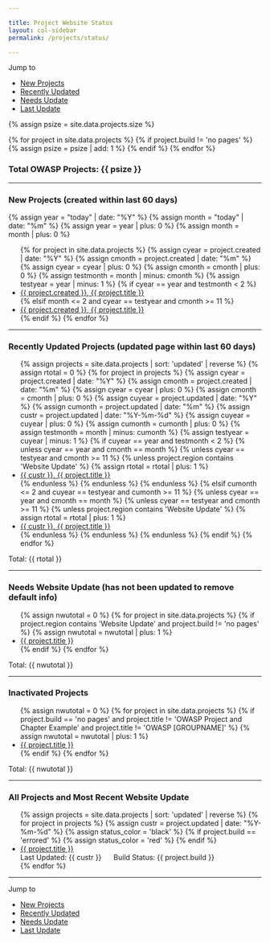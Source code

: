 ```yaml
---

title: Project Website Status
layout: col-sidebar
permalink: /projects/status/

---
```


Jump to 
* [New Projects](#new)
* [Recently Updated](#updated)
* [Needs Update](#needs_update)
* [Last Update](#last-update)

{% assign psize = site.data.projects.size %}

{% for project in site.data.projects %}
{% if project.build != 'no pages' %}
{% assign psize = psize | add: 1 %}
{% endif %}
{% endfor %}
### Total OWASP Projects: {{ psize }}

----
<section id='new'></section>

### New Projects (created within last 60 days)
{% assign year = "today" | date: "%Y" %}
{% assign month = "today" | date: "%m" %}
{% assign year = year | plus: 0 %}
{% assign month = month | plus: 0 %}

<ul>
{% for project in site.data.projects %}
    {% assign cyear = project.created | date: "%Y" %}
    {% assign cmonth = project.created | date: "%m" %}
    {% assign cyear = cyear | plus: 0 %}
    {% assign cmonth = cmonth | plus: 0 %}
    {% assign testmonth = month | minus: cmonth %}
    {% assign testyear = year | minus: 1 %}
    {% if cyear == year and testmonth  < 2 %} 
        <li><a href='{{ project.url }}'>{{ project.created }}, {{ project.title }}</a></li>
    {% elsif month <= 2 and cyear == testyear and cmonth >= 11 %}
        <li><a href='{{ project.url }}'>{{ project.created }}, {{ project.title }}</a></li>
    {% endif %}
{% endfor %}
</ul>

----
<section id='updated'></section>

### Recently Updated Projects (updated page within last 60 days)
<ul>
{% assign projects = site.data.projects | sort: 'updated' | reverse %}
{% assign rtotal = 0 %}
{% for project in projects %}
    {% assign cyear = project.created | date: "%Y" %}
    {% assign cmonth = project.created | date: "%m" %}
    {% assign cyear = cyear | plus: 0 %}
    {% assign cmonth = cmonth | plus: 0 %}
    {% assign cuyear = project.updated | date: "%Y" %}
    {% assign cumonth = project.updated | date: "%m" %}
    {% assign custr = project.updated | date: "%Y-%m-%d" %}
    {% assign cuyear = cuyear | plus: 0 %}
    {% assign cumonth = cumonth | plus: 0 %}
    {% assign testmonth = month | minus: cumonth %}
    {% assign testyear = cuyear | minus: 1 %}
    {% if cuyear == year and testmonth < 2 %}
       {% unless cyear == year and cmonth == month %}
            {% unless  cyear == testyear and cmonth >= 11 %}
                {% unless project.region contains 'Website Update' %}
                    {% assign rtotal = rtotal | plus: 1 %}
                    <li><a href='{{ project.url }}'>{{ custr }}, {{ project.title }}</a></li>
                {% endunless %}
            {% endunless %}
       {% endunless %}
    {% elsif cumonth <= 2 and cuyear == testyear and cumonth >= 11  %}
        {% unless cyear == year and cmonth == month %}
            {% unless  cyear == testyear and cmonth >= 11 %}
                {% unless project.region contains 'Website Update' %}
                    {% assign rtotal = rtotal | plus: 1 %}
                    <li><a href='{{ project.url }}'>{{ custr }}, {{ project.title }}</a></li>
                {% endunless %}
            {% endunless %}
        {% endunless %}
    {% endif %}
{% endfor %}
</ul>
    
Total: {{ rtotal }}

----
<section id='needs_update'></section>

### Needs Website Update (has not been updated to remove default info)
<ul>
{% assign nwutotal = 0 %}
{% for project in site.data.projects %}
    {% if project.region contains 'Website Update' and project.build != 'no pages' %}
        {% assign nwutotal = nwutotal | plus: 1 %}
        <li><a href='{{ project.url }}'>{{ project.title }}</a></li>
    {% endif %}
{% endfor %}
</ul>

Total: {{ nwutotal }}

---
<section id='inactive'></section>

### Inactivated Projects
<ul>
{% assign nwutotal = 0 %}
{% for project in site.data.projects %}
    {% if project.build == 'no pages' and project.title != 'OWASP Project and Chapter Example' and project.title != 'OWASP [GROUPNAME]' %}
        {% assign nwutotal = nwutotal | plus: 1 %}
        <li><a href='{{ project.url }}'>{{ project.title }}</a></li>
    {% endif %}
{% endfor %}
</ul>

Total: {{ nwutotal }}

---
<section id='last-update'></section>

### All Projects and Most Recent Website Update
<ul>
{% assign projects = site.data.projects | sort: 'updated' | reverse %}
{% for project in projects %}
    {% assign custr = project.updated | date: "%Y-%m-%d" %}
    {% assign status_color = 'black' %}
    {% if project.build == 'errored' %}
       {% assign status_color = 'red' %}
    {% endif %}
      <li><div style='display:block;'><a href='{{ project.url }}'>{{ project.title }}</a></div>
      <div style='float:left;padding-right:24px;'>Last Updated: {{ custr }}</div>
      <div style='display:block;'><span style='color:{{status_color}};'>Build Status: {{ project.build }} </span></div></li>
{% endfor %}
</ul>

---
Jump to 
* [New Projects](#new)
* [Recently Updated](#updated)
* [Needs Update](#needs_update)
* [Last Update](#last-update)

